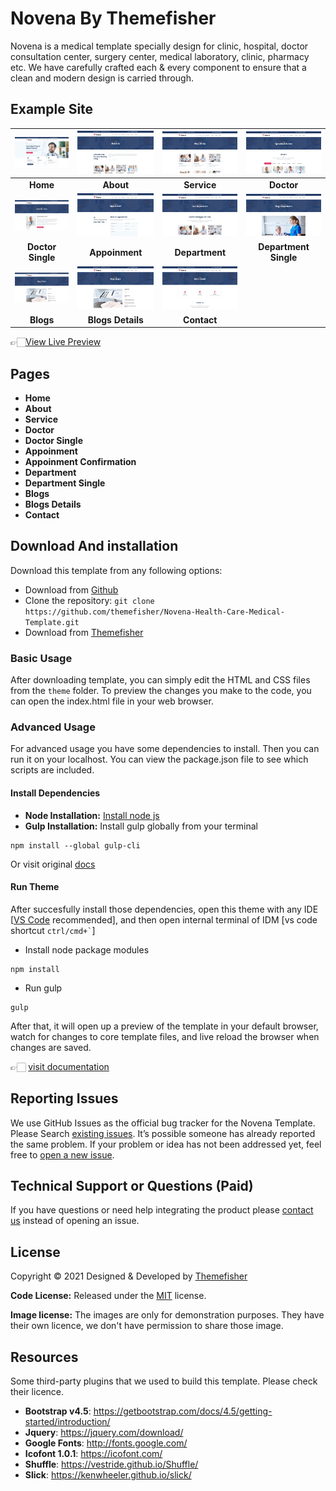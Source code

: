 # Novena By Themefisher
Novena is a medical template specially design for clinic, hospital, doctor consultation center, surgery center, medical laboratory, clinic, pharmacy etc. We have carefully crafted each & every component to ensure that a clean and modern design is carried through.

<!-- demo -->
## Example Site
| [![](screenshots/1.jpg)](https://demo.themefisher.com/novena/) | [![](screenshots/2.jpg)](https://demo.themefisher.com/novena/about.html) | [![](screenshots/3.jpg)](https://demo.themefisher.com/novena/service.html) | [![](screenshots/6.jpg)](https://demo.themefisher.com/novena/doctor.html) |
|:---:|:---:|:---:|:---:|
| **Home**  | **About**  | **Service** | **Doctor** |
| [![](screenshots/7.jpg)](https://demo.themefisher.com/novena/doctor-single.html) | [![](screenshots/8.jpg)](https://demo.themefisher.com/novena/appoinment.html) | [![](screenshots/4.jpg)](https://demo.themefisher.com/novena/department.html) | [![](screenshots/5.jpg)](https://demo.themefisher.com/novena/department-single.html) |
| **Doctor Single**  | **Appoinment**  | **Department** | **Department Single** |
| [![](screenshots/9.jpg)](https://demo.themefisher.com/novena/blog-sidebar.html) | [![](screenshots/10.jpg)](https://demo.themefisher.com/novena/blog-single.html) | [![](screenshots/11.jpg)](https://demo.themefisher.com/novena/contact.html) |
| **Blogs**  | **Blogs Details**  | **Contact** |

👉🏻[View Live Preview](https://demo.themefisher.com/novena/)

<!-- resources -->
## Pages
* **Home**
* **About**
* **Service**
* **Doctor**
* **Doctor Single**
* **Appoinment**
* **Appoinment Confirmation**
* **Department**
* **Department Single**
* **Blogs**
* **Blogs Details**
* **Contact**


<!-- download -->
## Download And installation
Download this template from any following options:

* Download from [Github](https://github.com/themefisher/Novena-Health-Care-Medical-Template/archive/master.zip)
* Clone the repository: `git clone https://github.com/themefisher/Novena-Health-Care-Medical-Template.git`
* Download from [Themefisher](https://themefisher.com/products/novena-medical-template/)


<!-- installation -->
### Basic Usage
After downloading template, you can simply edit the HTML and CSS files from the `theme` folder. To preview the changes you make to the code, you can open the index.html file in your web browser.

### Advanced Usage
For advanced usage you have some dependencies to install. Then you can run it on your localhost. You can view the package.json file to see which scripts are included.

#### Install Dependencies
* **Node Installation:** [Install node js](https://nodejs.org/en/download/)
* **Gulp Installation:** Install gulp globally from your terminal 
```
npm install --global gulp-cli
```
Or visit original [docs](https://gulpjs.com/docs/en/getting-started/quick-start)

#### Run Theme
After succesfully install those dependencies, open this theme with any IDE [[VS Code](https://code.visualstudio.com/) recommended], and then open internal terminal of IDM [vs code shortcut <code>ctrl/cmd+\`</code>]

* Install node package modules
```
npm install
```
* Run gulp
```
gulp
```
After that, it will open up a preview of the template in your default browser, watch for changes to core template files, and live reload the browser when changes are saved.

👉🏻 [visit documentation](https://docs.themefisher.com/novena/)


<!-- reporting issue -->
## Reporting Issues
We use GitHub Issues as the official bug tracker for the Novena Template. Please Search [existing issues](https://github.com/themefisher/Novena-Health-Care-Medical-Template/issues). It’s possible someone has already reported the same problem.
If your problem or idea has not been addressed yet, feel free to [open a new issue](https://github.com/themefisher/Novena-Health-Care-Medical-Template/issues).

<!-- support -->
## Technical Support or Questions (Paid)
If you have questions or need help integrating the product please [contact us](mailto:mehedi@themefisher.com) instead of opening an issue.

<!-- licence -->
## License
Copyright &copy; 2021 Designed & Developed by [Themefisher](https://themefisher.com)

**Code License:** Released under the [MIT](https://github.com/themefisher/Novena-Health-Care-Medical-Template/blob/master/LICENSE) license.

**Image license:** The images are only for demonstration purposes. They have their own licence, we don't have permission to share those image.

<!-- resources -->
## Resources
Some third-party plugins that we used to build this template. Please check their licence.
* **Bootstrap v4.5**: https://getbootstrap.com/docs/4.5/getting-started/introduction/
* **Jquery**: https://jquery.com/download/
* **Google Fonts**: http://fonts.google.com/
* **Icofont 1.0.1**: https://icofont.com/
* **Shuffle**: https://vestride.github.io/Shuffle/
* **Slick**: https://kenwheeler.github.io/slick/